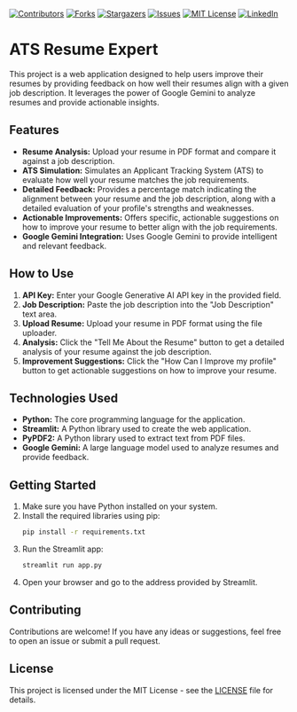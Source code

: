 [![Contributors][contributors-shield]][contributors-url]
[![Forks][forks-shield]][forks-url]
[![Stargazers][stars-shield]][stars-url]
[![Issues][issues-shield]][issues-url]
[![MIT License][license-shield]][license-url]
[![LinkedIn][linkedin-shield]][linkedin-url]

# ATS Resume Expert

This project is a web application designed to help users improve their resumes by providing feedback on how well their resumes align with a given job description. It leverages the power of Google Gemini to analyze resumes and provide actionable insights.

## Features

-   **Resume Analysis:** Upload your resume in PDF format and compare it against a job description.
-   **ATS Simulation:** Simulates an Applicant Tracking System (ATS) to evaluate how well your resume matches the job requirements.
-   **Detailed Feedback:** Provides a percentage match indicating the alignment between your resume and the job description, along with a detailed evaluation of your profile's strengths and weaknesses.
-   **Actionable Improvements:** Offers specific, actionable suggestions on how to improve your resume to better align with the job requirements.
-   **Google Gemini Integration:** Uses Google Gemini to provide intelligent and relevant feedback.

## How to Use

1.  **API Key:** Enter your Google Generative AI API key in the provided field.
2.  **Job Description:** Paste the job description into the "Job Description" text area.
3.  **Upload Resume:** Upload your resume in PDF format using the file uploader.
4.  **Analysis:** Click the "Tell Me About the Resume" button to get a detailed analysis of your resume against the job description.
5.  **Improvement Suggestions:** Click the "How Can I Improve my profile" button to get actionable suggestions on how to improve your resume.

## Technologies Used

-   **Python:** The core programming language for the application.
-   **Streamlit:** A Python library used to create the web application.
-   **PyPDF2:** A Python library used to extract text from PDF files.
-   **Google Gemini:** A large language model used to analyze resumes and provide feedback.

## Getting Started

1.  Make sure you have Python installed on your system.
2.  Install the required libraries using pip:
    ```bash
    pip install -r requirements.txt
    ```
3.  Run the Streamlit app:
    ```bash
    streamlit run app.py
    ```
4.  Open your browser and go to the address provided by Streamlit.

## Contributing

Contributions are welcome! If you have any ideas or suggestions, feel free to open an issue or submit a pull request.

## License

This project is licensed under the MIT License - see the [LICENSE](LICENSE) file for details.

[contributors-shield]: https://img.shields.io/github/contributors/khawslee/ATS-Resume-Score.svg?style=for-the-badge
[contributors-url]: https://github.com/khawslee/ATS-Resume-Score/graphs/contributors
[forks-shield]: https://img.shields.io/github/forks/khawslee/ATS-Resume-Score.svg?style=for-the-badge
[forks-url]: https://github.com/khawslee/ATS-Resume-Score/network/members
[stars-shield]: https://img.shields.io/github/stars/khawslee/ATS-Resume-Score.svg?style=for-the-badge
[stars-url]: https://github.com/khawslee/ATS-Resume-Score/stargazers
[issues-shield]: https://img.shields.io/github/issues/khawslee/ATS-Resume-Score.svg?style=for-the-badge
[issues-url]: https://github.com/khawslee/ATS-Resume-Score/issues
[license-shield]: https://img.shields.io/github/license/khawslee/ATS-Resume-Score.svg?style=for-the-badge
[license-url]: https://github.com/khawslee/ATS-Resume-Score/blob/master/LICENSE.txt
[linkedin-shield]: https://img.shields.io/badge/-LinkedIn-black.svg?style=for-the-badge&logo=linkedin&colorB=555
[linkedin-url]: https://linkedin.com/in/khawslee